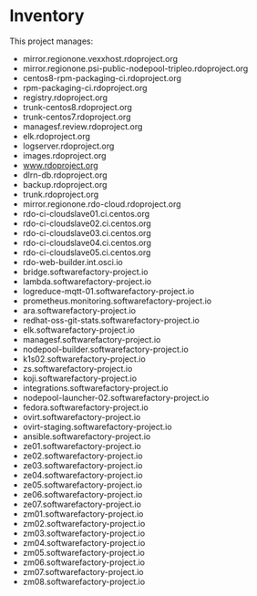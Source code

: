 # Inventory

This project manages:

* mirror.regionone.vexxhost.rdoproject.org
* mirror.regionone.psi-public-nodepool-tripleo.rdoproject.org
* centos8-rpm-packaging-ci.rdoproject.org
* rpm-packaging-ci.rdoproject.org
* registry.rdoproject.org
* trunk-centos8.rdoproject.org
* trunk-centos7.rdoproject.org
* managesf.review.rdoproject.org
* elk.rdoproject.org
* logserver.rdoproject.org
* images.rdoproject.org
* www.rdoproject.org
* dlrn-db.rdoproject.org
* backup.rdoproject.org
* trunk.rdoproject.org
* mirror.regionone.rdo-cloud.rdoproject.org
* rdo-ci-cloudslave01.ci.centos.org
* rdo-ci-cloudslave02.ci.centos.org
* rdo-ci-cloudslave03.ci.centos.org
* rdo-ci-cloudslave04.ci.centos.org
* rdo-ci-cloudslave05.ci.centos.org
* rdo-web-builder.int.osci.io
* bridge.softwarefactory-project.io
* lambda.softwarefactory-project.io
* logreduce-mqtt-01.softwarefactory-project.io
* prometheus.monitoring.softwarefactory-project.io
* ara.softwarefactory-project.io
* redhat-oss-git-stats.softwarefactory-project.io
* elk.softwarefactory-project.io
* managesf.softwarefactory-project.io
* nodepool-builder.softwarefactory-project.io
* k1s02.softwarefactory-project.io
* zs.softwarefactory-project.io
* koji.softwarefactory-project.io
* integrations.softwarefactory-project.io
* nodepool-launcher-02.softwarefactory-project.io
* fedora.softwarefactory-project.io
* ovirt.softwarefactory-project.io
* ovirt-staging.softwarefactory-project.io
* ansible.softwarefactory-project.io
* ze01.softwarefactory-project.io
* ze02.softwarefactory-project.io
* ze03.softwarefactory-project.io
* ze04.softwarefactory-project.io
* ze05.softwarefactory-project.io
* ze06.softwarefactory-project.io
* ze07.softwarefactory-project.io
* zm01.softwarefactory-project.io
* zm02.softwarefactory-project.io
* zm03.softwarefactory-project.io
* zm04.softwarefactory-project.io
* zm05.softwarefactory-project.io
* zm06.softwarefactory-project.io
* zm07.softwarefactory-project.io
* zm08.softwarefactory-project.io

